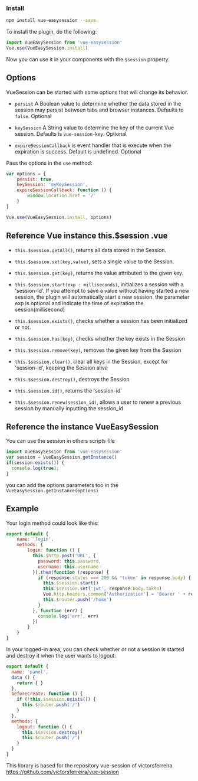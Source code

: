 ### Install

```bash
npm install vue-easysession --save
```

To install the plugin, do the following:

```javascript
import VueEasySession from 'vue-easysession'
Vue.use(VueEasySession.install)
```

Now you can use it in your components with the `$session` property.

## Options

VueSession can be started with some options that will change its behavior.

- `persist` A Boolean value to determine whether the data stored in the session may persist between tabs and browser instances. Defaults to `false`. Optional

- `keySession` A String value to determine the key of the current Vue session. Defaults is `vue-session-key`. Optional

- `expireSessionCallback` is event handler that is execute when the expiration is success. Default is undefined. Optional

Pass the options in the `use` method:

```javascript
var options = {
    persist: true,
    keySession: 'myKeySession',
    expireSessionCallback: function () {
        window.location.href = '/'
    }
}

Vue.use(VueEasySession.install, options)
```

## Reference Vue instance this.$session .vue

- `this.$session.getAll()`, returns all data stored in the Session.
- `this.$session.set(key,value)`, sets a single value to the Session.
- `this.$session.get(key)`, returns the value attributed to the given key.

- `this.$session.start(exp : milliseconds)`, initializes a session with a 'session-id'. If you attempt to save a value without having started a new session, the plugin will automatically start a new session. the parameter exp is optional and indicate the time of expiration the session(millisecond)

- `this.$session.exists()`, checks whether a session has been initialized or not.
- `this.$session.has(key)`, checks whether the key exists in the Session
- `this.$session.remove(key)`, removes the given key from the Session
- `this.$session.clear()`, clear all keys in the Session, except for 'session-id', keeping the Session alive
- `this.$session.destroy()`, destroys the Session
- `this.$session.id()`, returns the 'session-id'
- `this.$session.renew(session_id)`, allows a user to renew a previous session by manually inputting the session_id

## Reference the instance VueEasySession

You can use the session in others scripts file

```javascript
import VueEasySession from 'vue-easysession'
var session = VueEasySession.getInstance()
if(session.exists()) {
  console.log(true);
}
```
you can add the options parameters too in the `VueEasySession.getInstance(options)`


## Example

Your login method could look like this:

```javascript
export default {
    name: 'login',
    methods: {
        login: function () {
          this.$http.post('URL', {
            password: this.password,
            username: this.username
          }).then(function (response) {
            if (response.status === 200 && 'token' in response.body) {
              this.$session.start()
              this.$session.set('jwt', response.body.token)
              Vue.http.headers.common['Authorization'] = 'Bearer ' + response.body.token
              this.$router.push('/home')
            }
          }, function (err) {
            console.log('err', err)
          })
        }
    }
}
```

In your logged-in area, you can check whether or not a session is started and destroy it when the user wants to logout:

```javascript
export default {
  name: 'panel',
  data () {
    return { }
  },
  beforeCreate: function () {
    if (!this.$session.exists()) {
      this.$router.push('/')
    }
  },
  methods: {
    logout: function () {
      this.$session.destroy()
      this.$router.push('/')
    }
  }
}
```

This library is based for the repository vue-session of victorsferreira https://github.com/victorsferreira/vue-session
